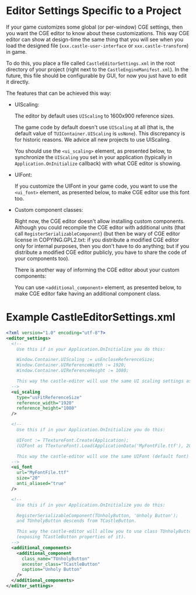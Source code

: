 # Editor Settings Specific to a Project

If your game customizes some global (or per-window) CGE settings,
then you want the CGE editor to know about these customizations.
This way CGE editor can show at design-time the same thing
that you will see when you load the designed file
(`xxx.castle-user-interface` or `xxx.castle-transform`) in game.

To do this, you place a file called `CastleEditorSettings.xml`
in the root directory of your project (right next to the `CastleEngineManifest.xml`).
In the future, this file should be configurable by GUI,
for now you just have to edit it directly.

The features that can be achieved this way:

- UIScaling:

    The editor by default uses `UIScaling` to 1600x900 reference sizes.

    The game code by default doesn't use `UIScaling` at all
    (that is, the default value of `TUIContainer.UIScaling` is `usNone`).
    This discrepancy is for historic reasons.
    We advice all new projects to use UIScaling.

    You should use the `<ui_scaling>` element, as presented below,
    to synchronize the `UIScaling` you set in your application
    (typically in `Application.OnInitialize` callback)
    with what CGE editor is showing.

- UIFont:

    If you customize the UIFont in your game code,
    you want to use the `<ui_font>` element, as presented below,
    to make CGE editor use this font too.

- Custom component classes:

    Right now, the CGE editor doesn't allow installing custom components.
    Although you could recompile the CGE editor with additional units
    (that call `RegisterSerializableComponent`)
    (but then be wary of CGE editor license in COPYING.GPL2.txt:
    if you distribute a modified CGE editor only for internal purposes,
    then you don't have to do anything;
    but if you distribute a modified CGE editor publicly,
    you have to share the code of your components too).

    There is another way of informing the CGE editor about your custom components:

    You can use `<additional_component>` element, as presented below,
    to make CGE editor fake having an additional component class.

# Example CastleEditorSettings.xml

```xml
<?xml version="1.0" encoding="utf-8"?>
<editor_settings>
  <!--
    Use this if in your Application.OnInitialize you do this:

    Window.Container.UIScaling := usEncloseReferenceSize;
    Window.Container.UIReferenceWidth := 1920;
    Window.Container.UIReferenceHeight := 1080;

    This way the castle-editor will use the same UI scaling settings as your game.
  -->
  <ui_scaling
    type="usFitReferenceSize"
    reference_width="1920"
    reference_height="1080"
  />

  <!--
    Use this if in your Application.OnInitialize you do this:

    UIFont := TTextureFont.Create(Application);
    (UIFont as TTextureFont).Load(ApplicationData('MyFontFile.ttf'), 20, true);

    This way the castle-editor will use the same UIFont (default font) as your game.
  -->
  <ui_font
    url="MyFontFile.ttf"
    size="20"
    anti_aliased="true"
  />

  <!--
    Use this if in your Application.OnInitialize you do this:

    RegisterSerializableComponent(TUnholyButton, 'Unholy Button');
    and TUnholyButton descends from TCastleButton.

    This way the castle-editor will allow you to use class TUnholyButton
    (exposing TCastleButton properties of it).
  -->
  <additional_components>
    <additional_component
      class_name="TUnholyButton"
      ancestor_class="TCastleButton"
      caption="Unholy Button"
    />
  </additional_components>
</editor_settings>
```
